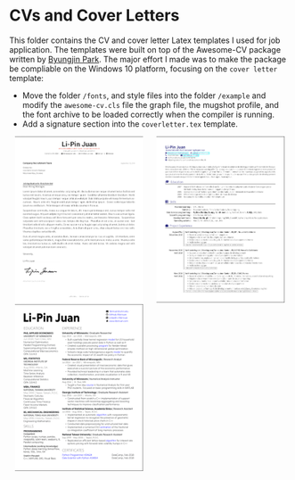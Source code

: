 # CVs and Cover Letters

This folder contains the CV and cover letter Latex templates I used for job application. The templates were built on top of the Awesome-CV package written by [Byungjin Park](https://github.com/posquit0). The major effort I made was to make the package be compliable on the Windows 10 platform, focusing on the `cover letter` template: 

- Move the folder `/fonts`, and style files into the folder `/example` and modify the `awesome-cv.cls` file the graph file, the mugshot profile, and the font archive to be loaded correctly when the compiler is running.
- Add a signature section into the `coverletter.tex` template.

<p float="left">
  <img src="/coverletter.png" width="230" hspace="10" />
  <img src="/one_column.png" width="230" hspace="10"/> 
  <img src="/two_columns.png" width="230" hspace="10"/>
</p>



